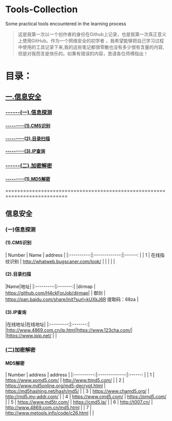 # Tools-Collection
Some practical tools encountered in the learning process
> 这是我第一次以一个创作者的身份在Github上记录，也是我第一次真正意义上使用GitHub。作为一个网络安全的初学者 ，我希望能够把自己学习过程中使用的工具记录下来,我的这些笔记都很零散也没有多少很有含量的内容, 但是对我而言是快乐的。如果有错误的内容，恳请各位师傅指出！

# 目录：
[<h2>一.信息安全</h2>](#jump1)
[<h3>------(一).信息探测</h3>](#jump1.1)
[<h4>---------(1).CMS识别</h4>](#jump1.1.1)
[<h4>---------(2).目录扫描</h4>](#jump1.1.2)
[<h4>---------(3).IP查询</h4>](#jump1.1.3)
[<h3>------(二).加密解密</h3>](#jump2.1)
[<h4>---------(1).MD5解密</h4>](#jump2.1.1)



===========================================================================
<span id="jump1"><h2>信息安全</h2></span>
<span id="jump1.1"><h3>(一)信息探测</h3></span>
<span id="jump1.1.1"><h4>(1).CMS识别</h2></span>
| Number   |      Name     |  address |
|:----------:|:-------------:|:------:   |
| 1 |  在线指纹识别   | http://whatweb.bugscaner.com/look/ |
|          |               |           |

<span id="jump1.1.2"><h4>(2).目录扫描</h2></span>
|Name|地址|
|:---------:|:-------:|
|dirmap   | https://github.com/H4ckForJob/dirmap|
| 御剑   |  https://pan.baidu.com/share/init?surl=kUXkJ6R   提取码：68za    |




<span id="jump1.1.3"><h4>(3).IP查询</h2></span>
|在线地址|在线地址|
|:---------:|:-------:|
|http://www.4869.com.cn/ip.html|https://www.123cha.com/|
|https://www.ipip.net/ |      |


<span id="jump2.1"><h3>(二)加密解密</h3></span>
<span id="jump2.1.1"><h4>MD5解密</h2></span>
| Number   |      address    |  address |
|:----------:|:-------------:|:------:   |
| 1 |  https://www.somd5.com/  | http://www.ttmd5.com/ |
|    2      |  https://www.md5online.org/md5-decrypt.html             |     https://md5hashing.net/hash/md5/      |
|     3     | https://www.chamd5.org/           |     http://md5.my-addr.com/    |
|      4    |  https://www.cmd5.com/            |     https://pmd5.com/    |
|     5     |  https://www.md5tr.com/           |    https://cmd5.la/   |
|      6    |  http://t007.cn/           |     http://www.4869.com.cn/md5.html    |
|      7    |  http://www.metools.info/code/c26.html           |        |



